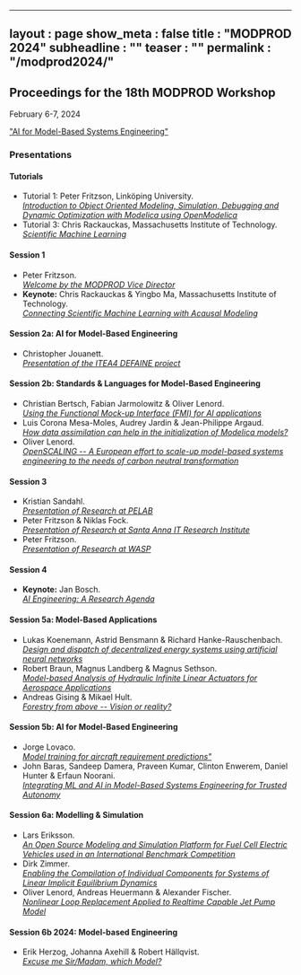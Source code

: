 
---
layout              : page
show_meta           : false
title               : "MODPROD 2024"
subheadline         : ""
teaser              : ""
permalink           : "/modprod2024/"
---

## Proceedings for the 18th MODPROD Workshop
February 6-7, 2024

["AI for Model-Based Systems Engineering"](https://wcc.ep.liu.se/index.php/MODPROD/issue/view/36)

### Presentations

#### Tutorials

-   Tutorial 1: Peter Fritzson, Link&#246;ping University.\
    *[Introduction to Object Oriented Modeling, Simulation, Debugging and Dynamic Optimization with Modelica using OpenModelica](https://wcc.ep.liu.se/index.php/MODPROD/article/view/1216)*
-   Tutorial 3: Chris Rackauckas, Massachusetts Institute of Technology.\
    *[Scientific Machine Learning](https://wcc.ep.liu.se/index.php/MODPROD/article/view/1217)*

#### Session 1

-   Peter Fritzson.\
    *[Welcome by the MODPROD Vice Director](https://wcc.ep.liu.se/index.php/MODPROD/article/view/1218)*
-   **Keynote:** Chris Rackauckas & Yingbo Ma, Massachusetts Institute of Technology.\
    *[Connecting Scientific Machine Learning with Acausal Modeling](https://wcc.ep.liu.se/index.php/MODPROD/article/view/1219)*

#### Session 2a: AI for Model-Based Engineering

-   Christopher Jouanett.\
    *[Presentation of the ITEA4 DEFAINE project](https://wcc.ep.liu.se/index.php/MODPROD/article/view/1221)*

#### Session 2b: Standards & Languages for Model-Based Engineering

-   Christian Bertsch, Fabian Jarmolowitz & Oliver Lenord.\
    *[Using the Functional Mock-up Interface (FMI) for AI applications](https://wcc.ep.liu.se/index.php/MODPROD/article/view/1222)*
-   Luis Corona Mesa-Moles, Audrey Jardin & Jean-Philippe Argaud.\
    *[How data assimilation can help in the initialization of Modelica models?](https://wcc.ep.liu.se/index.php/MODPROD/article/view/1223)*
-   Oliver Lenord.\
    *[OpenSCALING -- A European effort to scale-up model-based systems engineering to the needs of carbon neutral transformation](https://wcc.ep.liu.se/index.php/MODPROD/article/view/1224)*

#### Session 3

-   Kristian Sandahl.\
    *[Presentation of Research at PELAB](https://wcc.ep.liu.se/index.php/MODPROD/article/view/1225)*
-   Peter Fritzson & Niklas Fock.\
    *[Presentation of Research at Santa Anna IT Research Institute](https://wcc.ep.liu.se/index.php/MODPROD/article/view/1226)*
-   Peter Fritzson.\
    *[Presentation of Research at WASP](https://wcc.ep.liu.se/index.php/MODPROD/article/view/1227)*

#### Session 4

-   **Keynote:** Jan Bosch.\
    *[AI Engineering: A Research Agenda](https://wcc.ep.liu.se/index.php/MODPROD/article/view/1228)*

#### Session 5a: Model-Based Applications

-   Lukas Koenemann, Astrid Bensmann & Richard Hanke-Rauschenbach.\
    *[Design and dispatch of decentralized energy systems using artificial neural networks](https://wcc.ep.liu.se/index.php/MODPROD/article/view/1229)*
-   Robert Braun, Magnus Landberg & Magnus Sethson.\
    *[Model-based Analysis of Hydraulic Infinite Linear Actuators for Aerospace Applications](https://wcc.ep.liu.se/index.php/MODPROD/article/view/1231)*
-   Andreas Gising & Mikael Hult.\
    [*Forestry from above -- Vision or reality?*](https://wcc.ep.liu.se/index.php/MODPROD/article/view/1232)

#### Session 5b: AI for Model-Based Engineering

-   Jorge Lovaco.\
    [*Model training for aircraft requirement predictions"*](https://wcc.ep.liu.se/index.php/MODPROD/article/view/1233)
-   John Baras, Sandeep Damera, Praveen Kumar, Clinton Enwerem, Daniel Hunter & Erfaun Noorani.\
    [*Integrating ML and AI in Model-Based Systems Engineering for Trusted Autonomy*](https://wcc.ep.liu.se/index.php/MODPROD/article/view/1234)

#### Session 6a: Modelling & Simulation

-   Lars Eriksson.\
    [*An Open Source Modeling and Simulation Platform for Fuel Cell Electric Vehicles used in an International Benchmark Competition*](https://wcc.ep.liu.se/index.php/MODPROD/article/view/1235)
-   Dirk Zimmer.\
    *[Enabling the Compilation of Individual Components for Systems of Linear Implicit Equilibrium Dynamics](https://wcc.ep.liu.se/index.php/MODPROD/article/view/1236)*
-   Oliver Lenord, Andreas Heuermann & Alexander Fischer.\
    [*Nonlinear Loop Replacement Applied to Realtime Capable Jet Pump Model*](https://wcc.ep.liu.se/index.php/MODPROD/article/view/1237)

#### Session 6b 2024: Model-based Engineering

-   Erik Herzog, Johanna Axehill & Robert H&#228;llqvist.\
    [*Excuse me Sir/Madam, which Model?*](https://wcc.ep.liu.se/index.php/MODPROD/article/view/1239)
